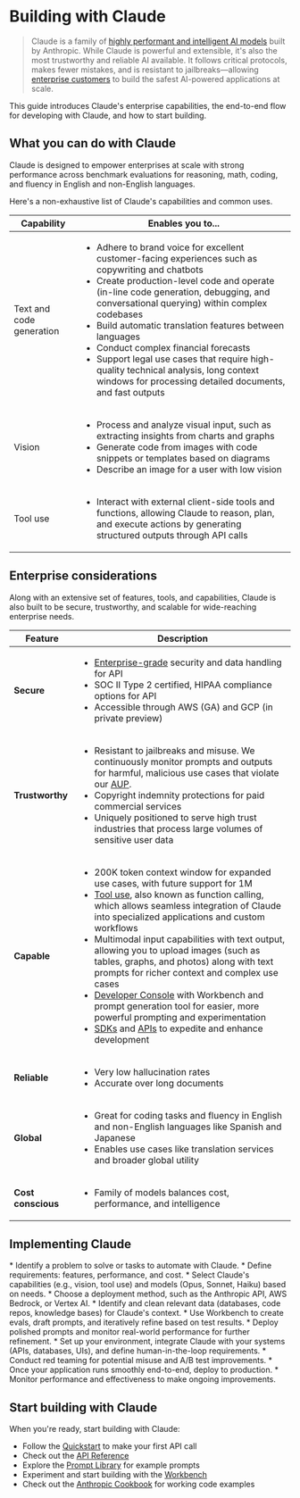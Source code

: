 # Building with Claude

> Claude is a family of [highly performant and intelligent AI models](/en/docs/about-claude/models) built by Anthropic. While Claude is powerful and extensible, it's also the most trustworthy and reliable AI available. It follows critical protocols, makes fewer mistakes, and is resistant to jailbreaks—allowing [enterprise customers](https://www.anthropic.com/customers) to build the safest AI-powered applications at scale.

This guide introduces Claude's enterprise capabilities, the end-to-end flow for developing with Claude, and how to start building.

## What you can do with Claude

Claude is designed to empower enterprises at scale with strong performance across benchmark evaluations for reasoning, math, coding, and fluency in English and non-English languages.

Here's a non-exhaustive list of Claude's capabilities and common uses.

| Capability               | Enables you to...                                                                                                                                                                                                                                                                                                                                                                                                                                                                                                                |
| ------------------------ | -------------------------------------------------------------------------------------------------------------------------------------------------------------------------------------------------------------------------------------------------------------------------------------------------------------------------------------------------------------------------------------------------------------------------------------------------------------------------------------------------------------------------------- |
| Text and code generation | <ul><li>Adhere to brand voice for excellent customer-facing experiences such as copywriting and chatbots</li><li>Create production-level code and operate (in-line code generation, debugging, and conversational querying) within complex codebases</li><li>Build automatic translation features between languages</li><li>Conduct complex financial forecasts</li><li>Support legal use cases that require high-quality technical analysis, long context windows for processing detailed documents, and fast outputs</li></ul> |
| Vision                   | <ul><li>Process and analyze visual input, such as extracting insights from charts and graphs</li><li>Generate code from images with code snippets or templates based on diagrams</li><li>Describe an image for a user with low vision</li></ul>                                                                                                                                                                                                                                                                                  |
| Tool use                 | <ul><li>Interact with external client-side tools and functions, allowing Claude to reason, plan, and execute actions by generating structured outputs through API calls</li></ul>                                                                                                                                                                                                                                                                                                                                                |

## Enterprise considerations

Along with an extensive set of features, tools, and capabilities, Claude is also built to be secure, trustworthy, and scalable for wide-reaching enterprise needs.

| Feature            | Description                                                                                                                                                                                                                                                                                                                                                                                                                                                                                                                                                                                                                                                                                                                                                                                     |
| ------------------ | ----------------------------------------------------------------------------------------------------------------------------------------------------------------------------------------------------------------------------------------------------------------------------------------------------------------------------------------------------------------------------------------------------------------------------------------------------------------------------------------------------------------------------------------------------------------------------------------------------------------------------------------------------------------------------------------------------------------------------------------------------------------------------------------------- |
| **Secure**         | <ul><li><a href="https://trust.anthropic.com/">Enterprise-grade</a> security and data handling for API</li><li>SOC II Type 2 certified, HIPAA compliance options for API</li><li>Accessible through AWS (GA) and GCP (in private preview)</li></ul>                                                                                                                                                                                                                                                                                                                                                                                                                                                                                                                                             |
| **Trustworthy**    | <ul><li>Resistant to jailbreaks and misuse. We continuously monitor prompts and outputs for harmful, malicious use cases that violate our <a href="https://www.anthropic.com/legal/aup">AUP</a>.</li><li>Copyright indemnity protections for paid commercial services</li><li>Uniquely positioned to serve high trust industries that process large volumes of sensitive user data</li></ul>                                                                                                                                                                                                                                                                                                                                                                                                    |
| **Capable**        | <ul><li>200K token context window for expanded use cases, with future support for 1M</li><li><a href="/en/docs/agents-and-tools/tool-use/overview">Tool use</a>, also known as function calling, which allows seamless integration of Claude into specialized applications and custom workflows</li><li>Multimodal input capabilities with text output, allowing you to upload images (such as tables, graphs, and photos) along with text prompts for richer context and complex use cases</li><li><a href="https://console.anthropic.com">Developer Console</a> with Workbench and prompt generation tool for easier, more powerful prompting and experimentation</li><li><a href="/en/api/client-sdks">SDKs</a> and <a href="/en/api">APIs</a> to expedite and enhance development</li></ul> |
| **Reliable**       | <ul><li>Very low hallucination rates</li><li>Accurate over long documents</li></ul>                                                                                                                                                                                                                                                                                                                                                                                                                                                                                                                                                                                                                                                                                                             |
| **Global**         | <ul><li>Great for coding tasks and fluency in English and non-English languages like Spanish and Japanese</li><li>Enables use cases like translation services and broader global utility</li></ul>                                                                                                                                                                                                                                                                                                                                                                                                                                                                                                                                                                                              |
| **Cost conscious** | <ul><li>Family of models balances cost, performance, and intelligence</li></ul>                                                                                                                                                                                                                                                                                                                                                                                                                                                                                                                                                                                                                                                                                                                 |

## Implementing Claude

<Steps>
  <Step title="Scope your use case">
    * Identify a problem to solve or tasks to automate with Claude.
    * Define requirements: features, performance, and cost.
  </Step>

  <Step title="Design your integration">
    * Select Claude's capabilities (e.g., vision, tool use) and models (Opus, Sonnet, Haiku) based on needs.
    * Choose a deployment method, such as the Anthropic API, AWS Bedrock, or Vertex AI.
  </Step>

  <Step title="Prepare your data">
    * Identify and clean relevant data (databases, code repos, knowledge bases) for Claude's context.
  </Step>

  <Step title="Develop your prompts">
    * Use Workbench to create evals, draft prompts, and iteratively refine based on test results.
    * Deploy polished prompts and monitor real-world performance for further refinement.
  </Step>

  <Step title="Implement Claude">
    * Set up your environment, integrate Claude with your systems (APIs, databases, UIs), and define human-in-the-loop requirements.
  </Step>

  <Step title="Test your system">
    * Conduct red teaming for potential misuse and A/B test improvements.
  </Step>

  <Step title="Deploy to production">
    * Once your application runs smoothly end-to-end, deploy to production.
  </Step>

  <Step title="Monitor and improve">
    * Monitor performance and effectiveness to make ongoing improvements.
  </Step>
</Steps>

## Start building with Claude

When you're ready, start building with Claude:

* Follow the [Quickstart](/en/resources/quickstarts) to make your first API call
* Check out the [API Reference](/en/api)
* Explore the [Prompt Library](/en/resources/prompt-library/library) for example prompts
* Experiment and start building with the [Workbench](https://console.anthropic.com)
* Check out the [Anthropic Cookbook](https://github.com/anthropics/anthropic-cookbook) for working code examples
